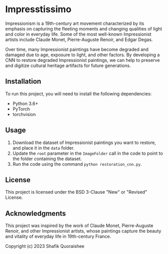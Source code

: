 # Impresstissimo

Impressionism is a 19th-century art movement characterized by its emphasis on capturing the fleeting moments and changing qualities of light and color in everyday life. Some of the most well-known Impressionist artists include Claude Monet, Pierre-Auguste Renoir, and Edgar Degas. 

Over time, many Impressionist paintings have become degraded and damaged due to age, exposure to light, and other factors. By developing a CNN to restore degraded Impressionist paintings, we can help to preserve and digitize cultural heritage artifacts for future generations.

## Installation

To run this project, you will need to install the following dependencies:

- Python 3.6+
- PyTorch
- torchvision

## Usage

1. Download the dataset of Impressionist paintings you want to restore, and place it in the `data` folder.
2. Update the `root` parameter in the `ImageFolder` call in the code to point to the folder containing the dataset.
3. Run the code using the command `python restoration_cnn.py`.

## License

This project is licensed under the BSD 3-Clause "New" or "Revised" License.

## Acknowledgments

This project was inspired by the work of Claude Monet, Pierre-Auguste Renoir, and other Impressionist artists, whose paintings capture the beauty and vitality of everyday life in 19th-century France.

Copyright (c) 2023 Shafik Quoraishee
